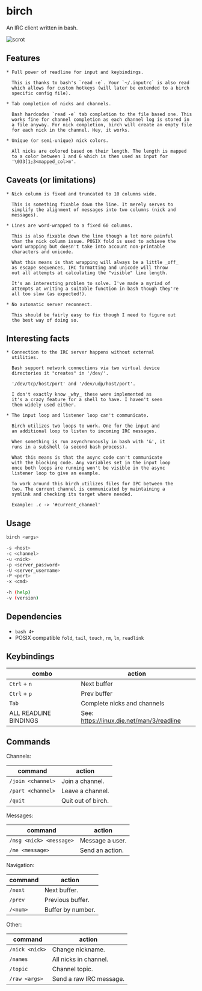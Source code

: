 # birch

An IRC client written in bash.

![scrot](https://user-images.githubusercontent.com/6799467/75714877-2793ab80-5cd5-11ea-8aad-92d7f245bdaf.jpg)

## Features

```
* Full power of readline for input and keybindings. 

  This is thanks to bash's `read -e`. Your `~/.inputrc` is also read 
  which allows for custom hotkeys (will later be extended to a birch 
  specific config file).

* Tab completion of nicks and channels. 
  
  Bash hardcodes `read -e` tab completion to the file based one. This 
  works fine for channel completion as each channel log is stored in 
  a file anyway. For nick completion, birch will create an empty file 
  for each nick in the channel. Hey, it works.

* Unique (or semi-unique) nick colors.

  All nicks are colored based on their length. The length is mapped
  to a color between 1 and 6 which is then used as input for 
  '\033[1;3<mapped_col>m'.
```

## Caveats (or limitations)

```
* Nick column is fixed and truncated to 10 columns wide.
  
  This is something fixable down the line. It merely serves to
  simplify the alignment of messages into two columns (nick and
  messages).

* Lines are word-wrapped to a fixed 60 columns.

  This is also fixable down the line though a lot more painful
  than the nick column issue. POSIX fold is used to achieve the
  word wrapping but doesn't take into account non-printable
  characters and unicode.

  What this means is that wrapping will always be a little _off_
  as escape sequences, IRC formatting and unicode will throw
  out all attempts at calculating the "visible" line length.

  It's an interesting problem to solve. I've made a myriad of
  attempts at writing a suitable function in bash though they're
  all too slow (as expected!).

* No automatic server reconnect.

  This should be fairly easy to fix though I need to figure out
  the best way of doing so.
```


## Interesting facts

```
* Connection to the IRC server happens without external
  utilities.

  Bash support network connections via two virtual device
  directories it "creates" in '/dev/'. 

  '/dev/tcp/host/port' and '/dev/udp/host/port'.

  I don't exactly know _why_ these were implemented as
  it's a crazy feature for a shell to have. I haven't seen
  them widely used either.

* The input loop and listener loop can't communicate.

  Birch utilizes two loops to work. One for the input and 
  an additional loop to listen to incoming IRC messages.

  When something is run asynchronously in bash with '&', it
  runs in a subshell (a second bash process).

  What this means is that the async code can't communicate
  with the blocking code. Any variables set in the input loop
  once both loops are running won't be visible in the async
  listener loop to give an example.

  To work around this birch utilizes files for IPC between the
  two. The current channel is communicated by maintaining a 
  symlink and checking its target where needed.

  Example: .c -> '#current_channel'
```


## Usage

```sh
birch <args>

-s <host>
-c <channel>
-u <nick>
-p <server_password>
-U <server_username>
-P <port>
-x <cmd>

-h (help)
-v (version)
```

## Dependencies

- `bash 4+`
- POSIX compatible `fold`, `tail`, `touch`, `rm`, `ln`, `readlink`


## Keybindings

| combo                      | action                       |
| -------------------------- | ---------------------------- |
| `Ctrl` + `n`               | Next buffer                  |
| `Ctrl` + `p`               | Prev buffer                  |
| `Tab`                      | Complete nicks and channels  |
| ALL READLINE BINDINGS      | See: https://linux.die.net/man/3/readline  |


## Commands

Channels:

| command                    | action                  |
| -------------------------- | ----------------------- |
| `/join <channel>`          | Join a channel.         |
| `/part <channel>`          | Leave a channel.        |
| `/quit`                    | Quit out of birch.      |

Messages:

| command                    | action                  |
| -------------------------- | ----------------------- |
| `/msg <nick> <message>`    | Message a user.         |
| `/me <message>`            | Send an action.         |

Navigation:

| command                    | action                  |
| -------------------------- | ----------------------- |
| `/next`                    | Next buffer.            |
| `/prev`                    | Previous buffer.        |
| `/<num>`                   | Buffer by number.       |

Other:

| command                    | action                  |
| -------------------------- | ----------------------- |
| `/nick <nick>`             | Change nickname.        |
| `/names`                   | All nicks in channel.   |
| `/topic`                   | Channel topic.          |
| `/raw <args>`              | Send a raw IRC message. |
